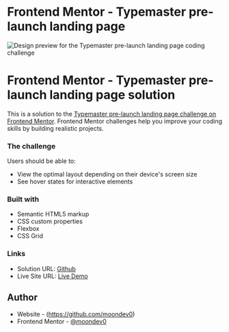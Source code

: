 # Frontend Mentor - Typemaster pre-launch landing page

![Design preview for the Typemaster pre-launch landing page
 coding challenge](./preview.jpg)

# Frontend Mentor - Typemaster pre-launch landing page solution

This is a solution to the [Typemaster pre-launch landing page challenge on Frontend Mentor](). Frontend Mentor challenges help you improve your coding skills by building realistic projects.

### The challenge

Users should be able to:

- View the optimal layout depending on their device's screen size
- See hover states for interactive elements

### Built with

- Semantic HTML5 markup
- CSS custom properties
- Flexbox
- CSS Grid

### Links

- Solution URL: [Github](https://moondev0.github.io/type-master-landing-page/)
- Live Site URL: [Live Demo](https://moondev0.github.io/type-master-landing-page/)

## Author

- Website - (https://github.com/moondev0)
- Frontend Mentor - [@moondev0](https://www.frontendmentor.io/profile/moondev0)
